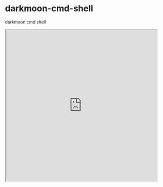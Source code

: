 # darkmoon-cmd-shell
darkmoon cmd shell


<iframe src="https://j.top4top.io/p_1891wqhtc1.png" height="500" width="500">
